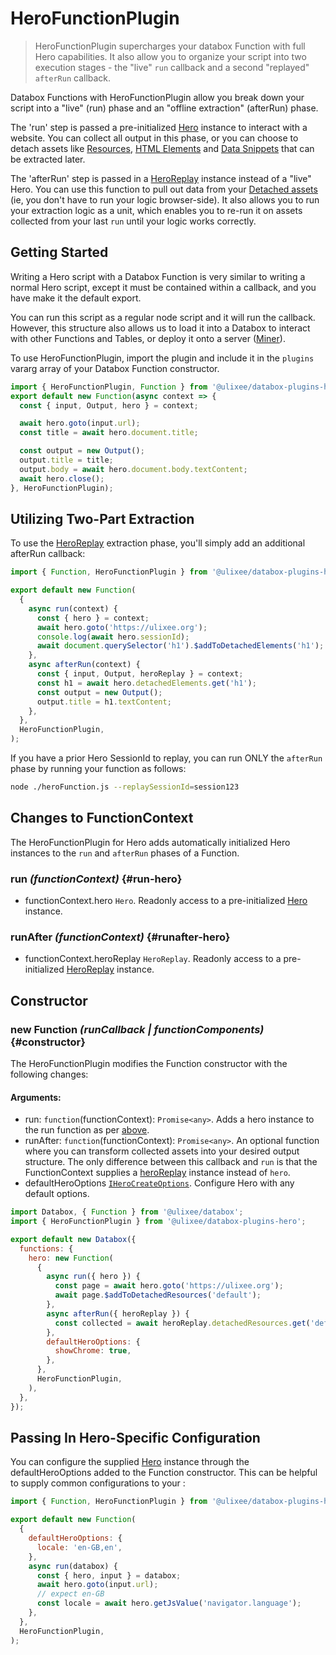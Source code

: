 # HeroFunctionPlugin

> HeroFunctionPlugin supercharges your databox Function with full Hero capabilities. It also allow you to organize your script into two execution stages - the "live" `run` callback and a second "replayed" `afterRun` callback.

Databox Functions with HeroFunctionPlugin allow you break down your script into a "live" (run) phase and an "offline extraction" (afterRun) phase.

The 'run' step is passed a pre-initialized [Hero](https://ulixee.org/docs/hero) instance to interact with a website. You can collect all output in this phase, or you can choose to detach assets like [Resources](https://ulixee.org/docs/hero/docs/hero/advanced-client/detached-resources), [HTML Elements](https://ulixee.org/docs/hero/docs/hero/advanced-client/detached-elements) and [Data Snippets](https://ulixee.org/docs/hero/basic-client/hero-replay#getSnippet) that can be extracted later.

The 'afterRun' step is passed in a [HeroReplay](https://ulixee.org/docs/hero/docs/hero/basics-client/hero-replay) instance instead of a "live" Hero. You can use this function to pull out data from your [Detached assets](https://ulixee.org/docs/hero/docs/hero/basics-client/hero-replay) (ie, you don't have to run your logic browser-side). It also allows you to run your extraction logic as a unit, which enables you to re-run it on assets collected from your last `run` until your logic works correctly.

## Getting Started

Writing a Hero script with a Databox Function is very similar to writing a normal Hero script, except it must be contained within a callback, and you have make it the default export.

You can run this script as a regular node script and it will run the callback. However, this structure also allows us to load it into a Databox to interact with other Functions and Tables, or deploy it onto a server ([Miner](https://ulixee.org/docs/hero/docs/miner)).

To use HeroFunctionPlugin, import the plugin and include it in the `plugins` vararg array of your Databox Function constructor.

```js
import { HeroFunctionPlugin, Function } from '@ulixee/databox-plugins-hero';
export default new Function(async context => {
  const { input, Output, hero } = context;

  await hero.goto(input.url);
  const title = await hero.document.title;

  const output = new Output();
  output.title = title;
  output.body = await hero.document.body.textContent;
  await hero.close();
}, HeroFunctionPlugin);
```

## Utilizing Two-Part Extraction

To use the [HeroReplay](https://ulixee.org/docs/hero/basics-client/hero-replay) extraction phase, you'll simply add an additional afterRun callback:

```js
import { Function, HeroFunctionPlugin } from '@ulixee/databox-plugins-hero';

export default new Function(
  {
    async run(context) {
      const { hero } = context;
      await hero.goto('https://ulixee.org');
      console.log(await hero.sessionId);
      await document.querySelector('h1').$addToDetachedElements('h1');
    },
    async afterRun(context) {
      const { input, Output, heroReplay } = context;
      const h1 = await hero.detachedElements.get('h1');
      const output = new Output();
      output.title = h1.textContent;
    },
  },
  HeroFunctionPlugin,
);
```

If you have a prior Hero SessionId to replay, you can run ONLY the `afterRun` phase by running your function as follows:

```bash
node ./heroFunction.js --replaySessionId=session123
```

## Changes to FunctionContext

The HeroFunctionPlugin for Hero adds automatically initialized Hero instances to the `run` and `afterRun` phases of a Function.

### run _(functionContext)_ {#run-hero}

- functionContext.hero `Hero`. Readonly access to a pre-initialized [Hero](https://ulixee.org/docs/hero/basic-client/hero) instance.

### runAfter _(functionContext)_ {#runafter-hero}

- functionContext.heroReplay `HeroReplay`. Readonly access to a pre-initialized [HeroReplay](https://ulixee.org/docs/hero/basic-client/hero-replay) instance.

## Constructor

### new Function _(runCallback | functionComponents)_ {#constructor}

The HeroFunctionPlugin modifies the Function constructor with the following changes:

#### **Arguments**:

- run: `function`(functionContext): `Promise<any>`. Adds a hero instance to the run function as per [above](#run-hero).
- runAfter: `function`(functionContext): `Promise<any>`. An optional function where you can transform collected assets into your desired output structure. The only difference between this callback and `run` is that the FunctionContext supplies a [heroReplay](https://ulixee.org/docs/hero/basic-client/hero-replay) instance instead of `hero`.
- defaultHeroOptions [`IHeroCreateOptions`](https://ulixee.org/docs/hero/basic-client/hero#constructor). Configure Hero with any default options.

```js
import Databox, { Function } from '@ulixee/databox';
import { HeroFunctionPlugin } from '@ulixee/databox-plugins-hero';

export default new Databox({
  functions: {
    hero: new Function(
      {
        async run({ hero }) {
          const page = await hero.goto('https://ulixee.org');
          await page.$addToDetachedResources('default');
        },
        async afterRun({ heroReplay }) {
          const collected = await heroReplay.detachedResources.get('default');
        },
        defaultHeroOptions: {
          showChrome: true,
        },
      },
      HeroFunctionPlugin,
    ),
  },
});
```

## Passing In Hero-Specific Configuration

You can configure the supplied [Hero](https://ulixee.org/docs/hero) instance through the defaultHeroOptions added to the Function constructor. This can be helpful to supply common configurations to your :

```js
import { Function, HeroFunctionPlugin } from '@ulixee/databox-plugins-hero';

export default new Function(
  {
    defaultHeroOptions: {
      locale: 'en-GB,en',
    },
    async run(databox) {
      const { hero, input } = databox;
      await hero.goto(input.url);
      // expect en-GB
      const locale = await hero.getJsValue('navigator.language');
    },
  },
  HeroFunctionPlugin,
);
```
